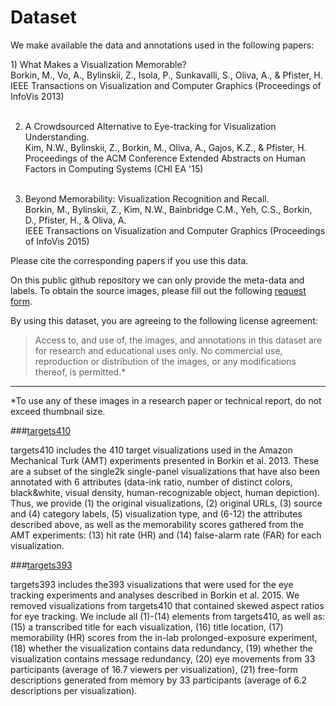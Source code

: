 # Dataset

We make available the data and annotations used in the following papers: 

<dl>
1) What Makes a Visualization Memorable?<br>
Borkin, M., Vo, A., Bylinskii, Z., Isola, P., Sunkavalli, S., Oliva, A., & Pfister, H.<br>
IEEE Transactions on Visualization and Computer Graphics (Proceedings of InfoVis 2013)<br><br>

2) A Crowdsourced Alternative to Eye-tracking for Visualization Understanding.<br>
Kim, N.W., Bylinskii, Z., Borkin, M., Oliva, A., Gajos, K.Z., & Pfister, H.<br>
Proceedings of the ACM Conference Extended Abstracts on Human Factors in Computing Systems (CHI EA '15)<br><br>

3) Beyond Memorability: Visualization Recognition and Recall.<br>
Borkin, M., Bylinskii, Z., Kim, N.W., Bainbridge C.M., Yeh, C.S., Borkin, D., Pfister, H., & Oliva, A.<br>
IEEE Transactions on Visualization and Computer Graphics (Proceedings of InfoVis 2015)<br>
</dl>

Please cite the corresponding papers if you use this data.

On this public github repository we can only provide the meta-data and labels.
To obtain the source images, please fill out the following [request form](http://massvis.mit.edu/#data).

By using this dataset, you are agreeing to the following license agreement:
> Access to, and use of, the images, and annotations in this dataset are for research and educational uses only. No commercial use, reproduction or distribution of the images, or any modifications thereof, is permitted.* 

---

*To use any of these images in a research paper or technical report, do not exceed thumbnail size.

###[targets410](https://github.com/massvis/dataset/blob/master/README_targets410.md)

targets410 includes the 410 target visualizations used in the Amazon Mechanical Turk (AMT) experiments presented in Borkin et al. 2013. These are a subset of the single2k single-panel visualizations that have also been annotated with 6 attributes (data-ink ratio, number of distinct colors, black&white, visual density, human-recognizable object, human depiction). Thus, we provide (1) the original visualizations, (2) original URLs, (3) source and (4) category labels, (5) visualization type, and (6-12) the attributes described above, as well as the memorability scores gathered from the AMT experiments: (13) hit rate (HR) and (14) false-alarm rate (FAR) for each visualization. 

###[targets393](https://github.com/massvis/dataset/blob/master/README_targets393.md)

targets393 includes the393 visualizations that were used for the eye tracking experiments and analyses described in Borkin et al. 2015. We removed visualizations from targets410 that contained skewed aspect ratios for eye tracking. We include all (1)-(14) elements from targets410, as well as: (15) a transcribed title for each visualization, (16) title location, (17) memorability (HR) scores from the in-lab prolonged-exposure experiment, (18) whether the visualization contains data redundancy, (19) whether the visualization contains message redundancy, (20) eye movements from 33 participants (average of 16.7 viewers per visualization), (21) free-form descriptions generated from memory by 33 participants (average of 6.2 descriptions per visualization).


